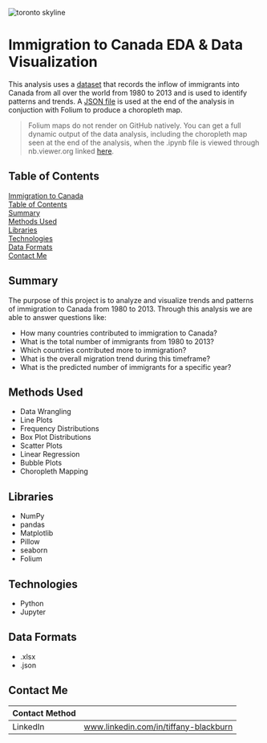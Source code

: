 ![toronto skyline](https://github.com/tabburn/Portfolio/blob/main/Immigration%20to%20Canada%20EDA/resources/canada_hero.jpg)

# Immigration to Canada EDA & Data Visualization
This analysis uses a [dataset](https://github.com/tabburn/Portfolio/blob/main/Immigration%20to%20Canada%20EDA/resources/Canada.xlsx) that records the inflow of immigrants into Canada from all over the world from 1980 to 2013 and is used to identify patterns and trends. A [JSON file](https://github.com/tabburn/Portfolio/blob/main/Immigration%20to%20Canada%20EDA/resources/world_countries.json) is used at the end of the analysis in conjuction with Folium to produce a choropleth map.

> Folium maps do not render on GitHub natively. You can get a full dynamic output of the data analysis, including the choropleth map seen at the end of the analysis,  when the .ipynb file is viewed through nb.viewer.org linked [here](https://nbviewer.org/github/tabburn/immigration-to-canada/blob/main/data-analysis-and-viz.ipynb).

## Table of Contents
[Immigration to Canada](#Immigration-to-Canada)\
[Table of Contents](#Table-of-Contents)\
[Summary](#Summary)\
[Methods Used](#Methods-Used)\
[Libraries](#Libraries)\
[Technologies](#Technologies)\
[Data Formats](#Data-Formats)\
[Contact Me](#Contact-Me)

## Summary
The purpose of this project is to analyze and visualize trends and patterns of immigration to Canada from 1980 to 2013. Through this analysis we are able to answer questions like:
* How many countries contributed to immigration to Canada?
* What is the total number of immigrants from 1980 to 2013?
* Which countries contributed more to immigration?
* What is the overall migration trend during this timeframe?
* What is the predicted number of immigrants for a specific year?

## Methods Used
* Data Wrangling
* Line Plots
* Frequency Distributions
* Box Plot Distributions
* Scatter Plots
* Linear Regression
* Bubble Plots
* Choropleth Mapping

## Libraries
* NumPy
* pandas
* Matplotlib
* Pillow
* seaborn
* Folium

## Technologies
* Python
* Jupyter

## Data Formats
* .xlsx
* .json

## Contact Me
| Contact Method | |
| -------------- | --- |
| LinkedIn | www.linkedin.com/in/tiffany-blackburn |
